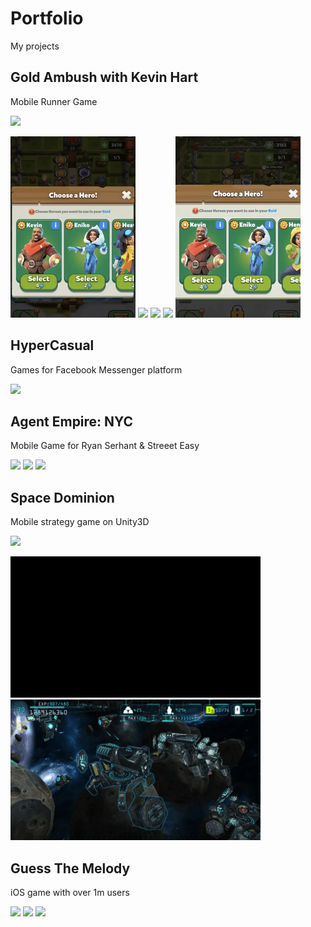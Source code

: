 # Portfolio
My projects

## Gold Ambush with Kevin Hart
Mobile Runner Game

<img src="/gif/kevin1.png"/>

<img src="/gif/gold_ambush_gif1.gif" width="200"/> <img src="/gif/gold_ambush_gif2.gif" width="200"/> <img src="/gif/gold_ambush_gif3.gif" width="200"/> <img src="/gif/gold_ambush_gif4.gif" width="200"/> <img src="/gif/gold_ambush_gif5.gif" width="200"/>


## HyperCasual 
Games for Facebook Messenger platform

<img src="/gif/instant_games.png" /> 


## Agent Empire: NYC
Mobile Game for Ryan Serhant & Streeet Easy

<img src="/gif/RR1.jpeg" width="200"/> <img src="/gif/RR2.jpeg" width="200"/> <img src="/gif/RR3.jpeg" width="200"/> 


## Space Dominion
Mobile strategy game on Unity3D

<img src="/gif/Space_Dominion_gif6.gif" width="800"/>

<img src="/gif/Space_Dominion_gif3_min.gif" width="400"/> <img src="/gif/Space_Dominion_gif4_min.gif" width="400"/>


## Guess The Melody
iOS game with over 1m users

<img src="/gif/gm1.png" width="200"/>  <img src="/gif/gm2.png" width="200"/>  <img src="/gif/gm3.png" width="200"/> 



